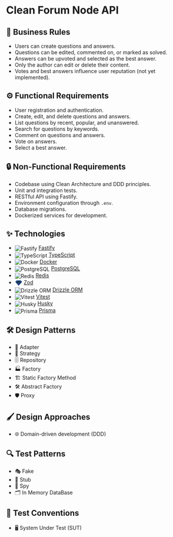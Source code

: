 # Clean Forum Node API

## 🎯 Business Rules

- Users can create questions and answers.
- Questions can be edited, commented on, or marked as solved.
- Answers can be upvoted and selected as the best answer.
- Only the author can edit or delete their content.
- Votes and best answers influence user reputation (not yet implemented).

## ⚙️ Functional Requirements

- User registration and authentication.
- Create, edit, and delete questions and answers.
- List questions by recent, popular, and unanswered.
- Search for questions by keywords.
- Comment on questions and answers.
- Vote on answers.
- Select a best answer.

## 🔒 Non-Functional Requirements

- Codebase using Clean Architecture and DDD principles.
- Unit and integration tests.
- RESTful API using Fastify.
- Environment configuration through `.env`.
- Database migrations.
- Dockerized services for development.

## ✨ Technologies

- <img src="https://www.vectorlogo.zone/logos/fastifyio/fastifyio-icon.svg" alt="Fastify" height="20" style="vertical-align:middle;"/> [Fastify](https://fastify.io/)
- <img src="https://cdn.jsdelivr.net/gh/devicons/devicon/icons/typescript/typescript-original.svg" alt="TypeScript" height="20" style="vertical-align:middle;"/> [TypeScript](https://www.typescriptlang.org/)
- <img src="https://cdn.jsdelivr.net/gh/devicons/devicon/icons/docker/docker-original.svg" alt="Docker" height="20" style="vertical-align:middle;"/> [Docker](https://www.docker.com/)
- <img src="https://cdn.jsdelivr.net/gh/devicons/devicon/icons/postgresql/postgresql-original.svg" alt="PostgreSQL" height="20" style="vertical-align:middle;"/> [PostgreSQL](https://www.postgresql.org/)
- <img src="https://cdn.jsdelivr.net/gh/devicons/devicon/icons/redis/redis-original.svg" alt="Redis" height="20" style="vertical-align:middle;"/> [Redis](https://redis.io/)
- <img src="https://raw.githubusercontent.com/colinhacks/zod/main/logo.svg" alt="Zod" height="20" style="vertical-align:middle;"/> [Zod](https://zod.dev/)
- <img src="https://orm.drizzle.team/logo.svg" alt="Drizzle ORM" height="20" style="vertical-align:middle;"/> [Drizzle ORM](https://orm.drizzle.team/)
- <img src="https://vitest.dev/logo.svg" alt="Vitest" height="20" style="vertical-align:middle;"/> [Vitest](https://vitest.dev/)
- <img src="https://camo.githubusercontent.com/671b4081cb49354be80e1fdfc034d6eb9f4084c7718286fd888b61749c4fbc7b/68747470733a2f2f6875736b792e696d672f6875736b792d6c6f676f2e737667" alt="Husky" height="20" style="vertical-align:middle;"/> [Husky](https://typicode.github.io/husky/)
- <img src="https://www.vectorlogo.zone/logos/prismaio/prismaio-icon.svg" alt="Prisma" height="20" style="vertical-align:middle;"/> [Prisma](https://www.prisma.io/)


## 🛠️ Design Patterns

- 🔌 Adapter  
- 🧩 Strategy  
- 🗄️  Repository  
- 🏭 Factory  
- 🏗️  Static Factory Method  
- 🛠️  Abstract Factory  
- 🛡️  Proxy 


## 🖌️ Design Approaches

- 🌐 Domain-driven development (DDD)  


## 🔍 Test Patterns

- 🎭 Fake  
- 🔗 Stub
- 👀 Spy
- 🗂️  In Memory DataBase


## 📜 Test Conventions

- 🖥️  System Under Test (SUT)
